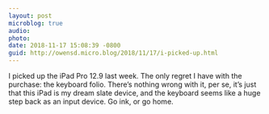 ```yaml
---
layout: post
microblog: true
audio: 
photo: 
date: 2018-11-17 15:08:39 -0800
guid: http://owensd.micro.blog/2018/11/17/i-picked-up.html
---
```

I picked up the iPad Pro 12.9 last week. The only regret I have with the purchase: the keyboard folio. There’s nothing wrong with it, per se, it’s just that this iPad is my dream slate device, and the keyboard seems like a huge step back as an input device. Go ink, or go home. 
